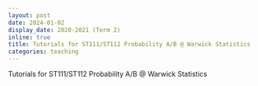 ```yaml
---
layout: post
date: 2024-01-02
display_date: 2020-2021 (Term 2) 
inline: true
title: Tutorials for ST111/ST112 Probability A/B @ Warwick Statistics
categories: teaching
---
```


Tutorials for ST111/ST112 Probability A/B @ Warwick Statistics